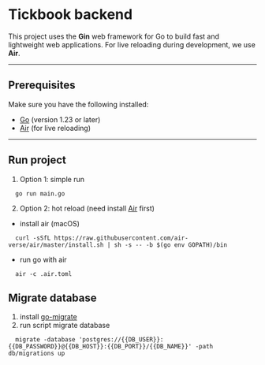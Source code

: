 # Tickbook backend

This project uses the **Gin** web framework for Go to build fast and lightweight web applications. For live reloading during development, we use **Air**.

---

## Prerequisites

Make sure you have the following installed:

- [Go](https://golang.org/doc/install) (version 1.23 or later)
- [Air](https://github.com/cosmtrek/air) (for live reloading)

---

## Run project

1. Option 1: simple run

```
  go run main.go
```
2. Option 2: hot reload (need install [Air](https://github.com/cosmtrek/air) first)
- install air (macOS)
```
  curl -sSfL https://raw.githubusercontent.com/air-verse/air/master/install.sh | sh -s -- -b $(go env GOPATH)/bin
```
- run go with air
```
  air -c .air.toml
```
## Migrate database
1. install [go-migrate](https://github.com/golang-migrate/migrate)
2. run script migrate database
```
  migrate -database 'postgres://{{DB_USER}}:{{DB_PASSWORD}}@{{DB_HOST}}:{{DB_PORT}}/{{DB_NAME}}' -path db/migrations up
```